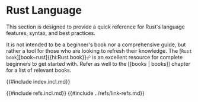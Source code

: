 # Rust Language

This section is designed to provide a quick reference for Rust's language features, syntax, and best practices.

It is not intended to be a beginner's book nor a comprehensive guide, but rather a tool for those who are looking to refresh their knowledge. The [`Rust book`][book~rust]{{hi:Rust book}}⮳ is an excellent resource for complete beginners to get started with. Refer as well to the [[books | books]] chapter for a list of relevant books.

{{#include index.incl.md}}

{{#include refs.incl.md}}
{{#include ../refs/link-refs.md}}

<div class="hidden">
</div>
